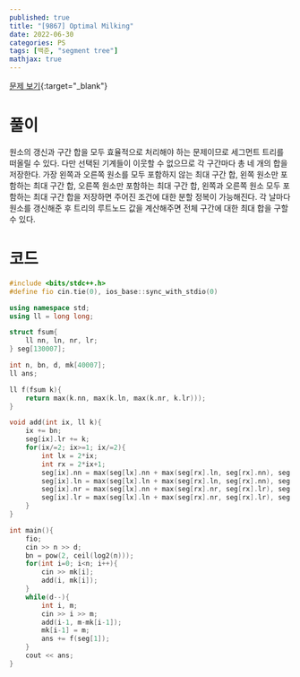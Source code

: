 ```yaml
---
published: true
title: "[9867] Optimal Milking"
date: 2022-06-30
categories: PS
tags: [백준, "segment tree"]
mathjax: true
---
```


[문제 보기](https://www.acmicpc.net/problem/9867){:target="_blank"}

# 풀이
원소의 갱신과 구간 합을 모두 효율적으로 처리해야 하는 문제이므로 세그먼트 트리를 떠올릴 수 있다. 다만 선택된 기계들이 이웃할 수 없으므로 각 구간마다 총 네 개의 합을 저장한다. 가장 왼쪽과 오른쪽 원소를 모두 포함하지 않는 최대 구간 합, 왼쪽 원소만 포함하는 최대 구간 합, 오른쪽 원소만 포함하는 최대 구간 합, 왼쪽과 오른쪽 원소 모두 포함하는 최대 구간 합을 저장하면 주어진 조건에 대한 분할 정복이 가능해진다. 각 날마다 원소를 갱신해준 후 트리의 루트노드 값을 계산해주면 전체 구간에 대한 최대 합을 구할 수 있다.

# 코드
```c++
#include <bits/stdc++.h>
#define fio cin.tie(0), ios_base::sync_with_stdio(0)

using namespace std;
using ll = long long;

struct fsum{
    ll nn, ln, nr, lr;
} seg[130007];

int n, bn, d, mk[40007];
ll ans;

ll f(fsum k){
    return max(k.nn, max(k.ln, max(k.nr, k.lr)));
}

void add(int ix, ll k){
    ix += bn;
    seg[ix].lr += k;
    for(ix/=2; ix>=1; ix/=2){
        int lx = 2*ix;
        int rx = 2*ix+1;
        seg[ix].nn = max(seg[lx].nn + max(seg[rx].ln, seg[rx].nn), seg[lx].nr + seg[rx].nn);
        seg[ix].ln = max(seg[lx].ln + max(seg[rx].ln, seg[rx].nn), seg[lx].lr + seg[rx].nn);
        seg[ix].nr = max(seg[lx].nn + max(seg[rx].nr, seg[rx].lr), seg[lx].nr + seg[rx].nr);
        seg[ix].lr = max(seg[lx].ln + max(seg[rx].nr, seg[rx].lr), seg[lx].lr + seg[rx].nr);
    }
}

int main(){
    fio;
    cin >> n >> d;
    bn = pow(2, ceil(log2(n)));
    for(int i=0; i<n; i++){
        cin >> mk[i];
        add(i, mk[i]);
    }
    while(d--){
        int i, m;
        cin >> i >> m;
        add(i-1, m-mk[i-1]);
        mk[i-1] = m;
        ans += f(seg[1]);
    }
    cout << ans;
}
```

